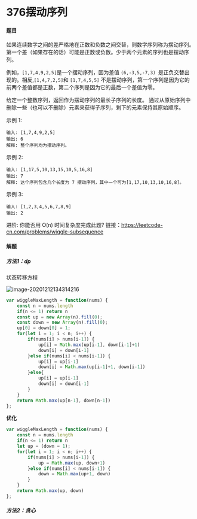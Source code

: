 # 376摆动序列

#### 题目

如果连续数字之间的差严格地在正数和负数之间交替，则数字序列称为摆动序列。第一个差（如果存在的话）可能是正数或负数。少于两个元素的序列也是摆动序列。

例如，` [1,7,4,9,2,5] `是一个摆动序列，因为差值 `(6,-3,5,-7,3) `是正负交替出现的。相反,` [1,4,7,2,5] `和 `[1,7,4,5,5]` 不是摆动序列，第一个序列是因为它的前两个差值都是正数，第二个序列是因为它的最后一个差值为零。

给定一个整数序列，返回作为摆动序列的最长子序列的长度。 通过从原始序列中删除一些（也可以不删除）元素来获得子序列，剩下的元素保持其原始顺序。

示例 1:

```
输入: [1,7,4,9,2,5]
输出: 6 
解释: 整个序列均为摆动序列。
```


示例 2:

```
输入: [1,17,5,10,13,15,10,5,16,8]
输出: 7
解释: 这个序列包含几个长度为 7 摆动序列，其中一个可为[1,17,10,13,10,16,8]。
```


示例 3:

```
输入: [1,2,3,4,5,6,7,8,9]
输出: 2
```

进阶:
你能否用 O(n) 时间复杂度完成此题?
链接：https://leetcode-cn.com/problems/wiggle-subsequence



#### 解题

##### 方法1：dp

状态转移方程

![image-20201212134314216](D:\XX\leetcode\image\image-20201212134314216.png)

```js
var wiggleMaxLength = function(nums) {
    const n = nums.length
    if(n <= 1) return n
    const up = new Array(n).fill(0);
    const down = new Array(n).fill(0);
    up[0] = down[0] = 1;
    for(let i = 1; i < n; i++) {
        if(nums[i] > nums[i-1]) {
            up[i] = Math.max(up[i-1], down[i-1]+1)
            down[i] = down[i-1]
        }else if(nums[i] < nums[i-1]) {
            up[i] = up[i-1]
            down[i] = Math.max(up[i-1]+1, down[i-1])
        }else{
            up[i] = up[i-1]
            down[i] = down[i-1]
        }
    }
    return Math.max(up[n-1], down[n-1])
};
```

**优化**

```js
var wiggleMaxLength = function(nums) {
    const n = nums.length
    if(n <= 1) return n
    let up = (down = 1);
    for(let i = 1; i < n; i++) {
        if(nums[i] > nums[i-1]) {
            up = Math.max(up, down+1)
        }else if(nums[i] < nums[i-1]) {
            down = Math.max(up+1, down)
        }
    }
    return Math.max(up, down)
};
```



##### 方法2：贪心
